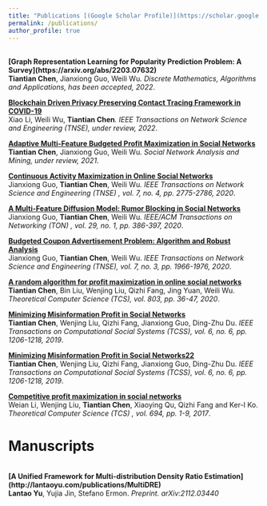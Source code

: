 ```yaml
---
title: "Publications [(Google Scholar Profile)](https://scholar.google.com/citations?user=cJvlTj4AAAAJ&hl=en)"
permalink: /publications/
author_profile: true
---
```

<br>
<b>[Graph Representation Learning for Popularity Prediction Problem: A Survey](https://arxiv.org/abs/2203.07632)</b> <br> <b>Tiantian Chen</b>, Jianxiong Guo, Weili Wu<i>. Discrete Mathematics, Algorithms and Applications, has been accepted, 2022</i>. 


<b>[Blockchain Driven Privacy Preserving Contact Tracing Framework in COVID-19](https://arxiv.org/abs/2202.09407)</b> <br> Xiao Li, Weili Wu, <b>Tiantian Chen</b><i>. IEEE Transactions on Network Science and Engineering (TNSE), under review, 2022</i>. 


<b>[Adaptive Multi-Feature Budgeted Profit Maximization in Social Networks](https://arxiv.org/abs/2006.03222)</b> <br> <b>Tiantian Chen</b>, Jianxiong Guo, Weili Wu<i>. Social Network Analysis and Mining, under review, 2021</i>. 

<b>[Continuous Activity Maximization in Online Social Networks](https://ieeexplore.ieee.org/document/9089295)</b> <br> Jianxiong Guo, <b>Tiantian Chen</b>, Weili Wu<i>. IEEE Transactions on Network Science and Engineering (TNSE) , vol. 7, no. 4, pp. 2775-2786, 2020</i>. 

<b>[A Multi-Feature Diffusion Model: Rumor Blocking in Social Networks](https://ieeexplore.ieee.org/document/9244642)</b> <br> Jianxiong Guo, <b>Tiantian Chen</b>, Weili Wu<i>. IEEE/ACM Transactions on Networking (TON) , vol. 29, no. 1, pp. 386-397, 2020</i>. 

<b>[Budgeted Coupon Advertisement Problem: Algorithm and Robust Analysis](https://ieeexplore.ieee.org/document/8952599)</b> <br> Jianxiong Guo, <b>Tiantian Chen</b>, Weili Wu. <i>IEEE Transactions on Network Science and Engineering (TNSE), vol. 7, no. 3, pp. 1966-1976, 2020</i>.

<b>[A random algorithm for profit maximization in online social networks](https://www.sciencedirect.com/science/article/abs/pii/S030439751930194X?via%3Dihub)</b> <br> <b>Tiantian Chen</b>, Bin Liu, Wenjing Liu, Qizhi Fang, Jing Yuan, Weili Wu.<i> Theoretical Computer Science (TCS), vol. 803, pp. 36-47, 2020</i>.

<b>[Minimizing Misinformation Profit in Social Networks](https://ieeexplore.ieee.org/document/8884195)</b> <br> <b>Tiantian Chen</b>, Wenjing Liu, Qizhi Fang, Jianxiong Guo, Ding-Zhu Du.<i> IEEE Transactions on Computational Social Systems (TCSS), vol. 6, no. 6, pp. 1206-1218, 2019</i>.

<b>[Minimizing Misinformation Profit in Social Networks22](https://tinachen2.github.io/publications/CPMSN)</b> <br> <b>Tiantian Chen</b>, Wenjing Liu, Qizhi Fang, Jianxiong Guo, Ding-Zhu Du.<i> IEEE Transactions on Computational Social Systems (TCSS), vol. 6, no. 6, pp. 1206-1218, 2019</i>.

<b>[Competitive profit maximization in social networks](http://lantaoyu.com/publications/MultiDRE)</b> <br> 
Weian Li, Wenjing Liu, <b>Tiantian Chen</b>, Xiaoying Qu, Qizhi Fang and Ker-I Ko. <i> Theoretical Computer Science (TCS) , vol. 694, pp. 1-9, 2017</i>. 

  

# Manuscripts
<br>
<b>[A Unified Framework for Multi-distribution Density Ratio Estimation](http://lantaoyu.com/publications/MultiDRE)</b> <br>
<b>Lantao Yu</b>, Yujia Jin, Stefano Ermon.
<i>Preprint. arXiv:2112.03440</i>




